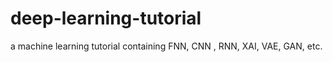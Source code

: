 # deep-learning-tutorial
a machine learning tutorial containing FNN, CNN , RNN, XAI, VAE, GAN, etc.
